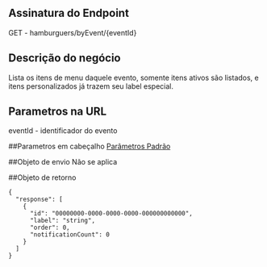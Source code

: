 ## Assinatura do Endpoint

GET - hamburguers/byEvent/{eventId}

## Descrição do negócio
Lista os itens de menu daquele evento, somente itens ativos são listados, e itens personalizados já trazem seu label especial.

## Parametros na URL
eventId - identificador do evento

##Parametros em cabeçalho
[Parâmetros Padrão](/API-\(Endpoints\)/Parâmetros-Padrão)

##Objeto de envio
Não se aplica

##Objeto de retorno

```
{
  "response": [
    {
      "id": "00000000-0000-0000-0000-000000000000",
      "label": "string",
      "order": 0,
      "notificationCount": 0
    }
  ]
}
```